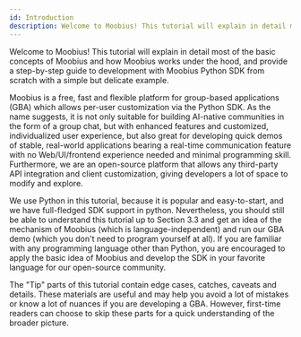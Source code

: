 ```yaml
---
id: Introduction
description: Welcome to Moobius! This tutorial will explain in detail most of the basic concepts of Moobius and how Moobius works under the hood, and provide a step-by-step guide to development with Moobius from scratch with a simple but delicate example.
---
```


Welcome to Moobius! This tutorial will explain in detail most of the basic concepts of Moobius and how Moobius works under the hood, and provide a step-by-step guide to development with Moobius Python SDK from scratch with a simple but delicate example.

Moobius is a free, fast and flexible platform for group-based applications (GBA) which allows per-user customization via the Python SDK. As the name suggests, it is not only suitable for building AI-native communities in the form of a group chat, but with enhanced features and customized, individualized user experience, but also great for developing quick demos of stable, real-world applications bearing a real-time communication feature with no Web/UI/frontend experience needed and minimal programming skill. Furthermore, we are an open-source platform that allows any third-party API integration and client customization, giving developers a lot of space to modify and explore.

We use Python in this tutorial, because it is popular and easy-to-start, and we have full-fledged SDK support in python. Nevertheless, you should still be able to understand this tutorial up to Section 3.3 and get an idea of the mechanism of Moobius (which is language-independent) and run our GBA demo (which you don't need to program yourself at all). If you are familiar with any programming language other than Python, you are encouraged to apply the basic idea of Moobius and develop the SDK in your favorite language for our open-source community.

The "Tip" parts of this tutorial contain edge cases, catches, caveats and details. These materials are useful and may help you avoid a lot of mistakes or know a lot of nuances if you are developing a GBA. However, first-time readers can choose to skip these parts for a quick understanding of the broader picture.
